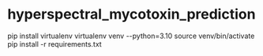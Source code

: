 # hyperspectral_mycotoxin_prediction

pip install virtualenv
virtualenv venv --python=3.10
source venv/bin/activate
pip install -r requirements.txt
